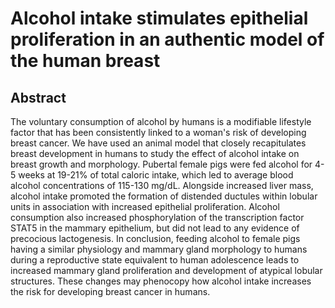 # Alcohol intake stimulates epithelial proliferation in an authentic model of the human breast

## Abstract

The voluntary consumption of alcohol by humans is a modifiable lifestyle factor that has been consistently linked to a woman's risk of developing breast cancer. We have used an animal model that closely recapitulates breast development in humans to study the effect of alcohol intake on breast growth and morphology. Pubertal female pigs were fed alcohol for 4-5 weeks at 19-21% of total caloric intake, which led to average blood alcohol concentrations of 115-130 mg/dL. Alongside increased liver mass, alcohol intake promoted the formation of distended ductules within lobular units in association with increased epithelial proliferation. Alcohol consumption also increased phosphorylation of the transcription factor STAT5 in the mammary epithelium, but did not lead to any evidence of precocious lactogenesis. In conclusion, feeding alcohol to female pigs having a similar physiology and mammary gland morphology to humans during a reproductive state equivalent to human adolescence leads to increased mammary gland proliferation and development of atypical lobular structures. These changes may phenocopy how alcohol intake increases the risk for developing breast cancer in humans.